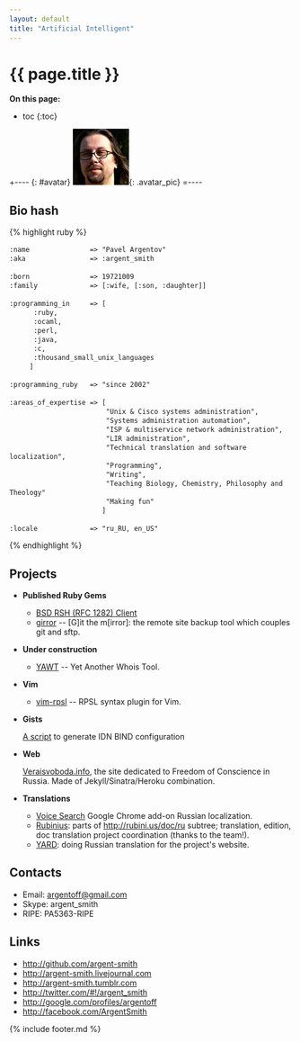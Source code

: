 ```yaml
---
layout: default
title: "Artificial Intelligent"
---
```


{{ page.title }}
================
**On this page:**

* toc
{:toc}

+---- {: #avatar}
![argent_smith.face](/pics/1032204.jpg){: .avatar_pic}
=----

Bio hash
---------
{% highlight ruby %}

    :name               => "Pavel Argentov"
    :aka                => :argent_smith

    :born               => 19721009
    :family             => [:wife, [:son, :daughter]]

    :programming_in     => [
          :ruby,
          :ocaml,
          :perl,
          :java,
          :c,
          :thousand_small_unix_languages
         ]

    :programming_ruby   => "since 2002"

    :areas_of_expertise => [
                            "Unix & Cisco systems administration",
                            "Systems administration automation",
                            "ISP & multiservice network administration",
                            "LIR administration",
                            "Technical translation and software localization",
                            "Programming",
                            "Writing",
                            "Teaching Biology, Chemistry, Philosophy and Theology"
                            "Making fun"
                           ]

    :locale             => "ru_RU, en_US"

{% endhighlight %}

Projects
--------

* __Published Ruby Gems__

  - [BSD RSH (RFC 1282) Client](rsh)
  - [girror](http://github.com/argent-smith/girror) -- \[G\]it the m\[irror\]: the remote site backup tool which couples git and sftp.

* __Under construction__

  - [YAWT](http://github.com/argent-smith/yawt) -- Yet Another Whois Tool.

* __Vim__

  - [vim-rpsl](http://github.com/argent-smith/vim-rpsl) -- RPSL syntax plugin
    for Vim.

* __Gists__

  [A script](https://gist.github.com/675426) to generate IDN BIND configuration

* __Web__

  [Veraisvoboda.info](http://veraisvoboda.info), the site dedicated to Freedom
  of Conscience in Russia. Made of Jekyll/Sinatra/Heroku combination.

* __Translations__

  + [Voice Search](https://github.com/eligrey/voice-search) Google Chrome
    add-on Russian localization.
  + [Rubinius][1]: parts of <http://rubini.us/doc/ru> subtree; translation, edition, doc translation project
    coordination (thanks to the team!).
  + [YARD][2]: doing Russian translation for the project's website.

Contacts
--------

 - Email: <argentoff@gmail.com>
 - Skype: argent_smith
 - RIPE: PA5363-RIPE

Links
-----

 - <http://github.com/argent-smith>
 - <http://argent-smith.livejournal.com>
 - <http://argent-smith.tumblr.com>
 - <http://twitter.com/#!/argent_smith>
 - <http://google.com/profiles/argentoff>
 - <http://facebook.com/ArgentSmith>

 [1]: http://rubini.us "Rubinius project"
 [2]: http://yardoc.org/ "YARD"

{% include footer.md %}
